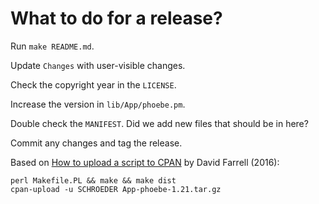 # What to do for a release?

Run `make README.md`.

Update `Changes` with user-visible changes.

Check the copyright year in the `LICENSE`.

Increase the version in `lib/App/phoebe.pm`.

Double check the `MANIFEST`. Did we add new files that should be in
here?

Commit any changes and tag the release.

Based on [How to upload a script to
CPAN](https://www.perl.com/article/how-to-upload-a-script-to-cpan/) by
David Farrell (2016):

```
perl Makefile.PL && make && make dist
cpan-upload -u SCHROEDER App-phoebe-1.21.tar.gz
```
